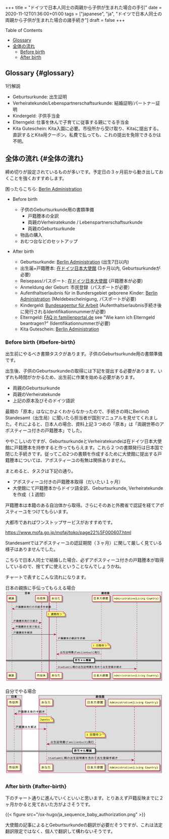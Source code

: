 +++
title = "ドイツで日本人同士の両親から子供が生まれた場合の手引"
date = 2020-11-12T01:36:00+01:00
tags = ["japanese", "ja", "ドイツで日本人同士の両親から子供が生まれた場合の諸手続き"]
draft = false
+++

<div class="ox-hugo-toc toc">
<div></div>

<div class="heading">Table of Contents</div>

- [Glossary](#glossary)
- [全体の流れ](#全体の流れ)
    - [Before birth](#before-birth)
    - [After birth](#after-birth)

</div>
<!--endtoc-->


## Glossary {#glossary}

1行解説

-   Geburtsurkunde: 出生証明
-   Verheiratekunde/Lebenspartnerschaftsurkunde: 結婚証明/パートナー証明
-   Kindergeld: 子供手当金
-   Elterngeld: 仕事を休んで子育てに従事する親にでる手当金
-   Kita Guteschein: Kita入園に必要。市役所から受け取り、Kitaに提出する。直訳するとKita用クーポン。私費で払っても、これの提出を免除できるかは不明。


## 全体の流れ {#全体の流れ}

締め切りが設定されているものが多いです。予定日の３ヶ月前から動き出しておくことを強くおすすめします。

困ったらこちら: [Berlin Administration](https://www.berlin.de/ba-friedrichshain-kreuzberg/politik-und-verwaltung/aemter/amt-fuer-buergerdienste/standesamt/artikel.162483.php)

-   Before birth
    -   子供のGeburtsurkunde用の書類準備
        -   戸籍謄本の全訳
        -   両親のVerheiratekunde / Lebenspartnerschaftsurkunde
        -   両親のGeburtsurkunde
    -   物品の購入
    -   おむつ台などのセットアップ

-   After birth
    -   Geburtsurkunde: [Berlin Administration](https://service.berlin.de/dienstleistung/318960/) (出生7日以内)
    -   出生届+戸籍謄本: [在ドイツ日本大使館](https://www.de.emb-japan.go.jp/nihongo/konsular/003koseki.html#03shussei) (3ヶ月以内, Geburtsurkundeが必要)
    -   Reisepass/パスポート: [在ドイツ日本大使館](https://www.de.emb-japan.go.jp/nihongo/konsular/002pass.html#01shinki) (戸籍謄本が必要)
    -   Anmeldung der Geburt: 市民登録（パスポートが必要）
    -   Aufenthaltserlaubnis für in Bundersgebiet geborene Kinder: [Berlin Administration](https://service.berlin.de/dienstleistung/324269/) (Meldebescheinigung, パスポートが必要)
    -   Kindergeld: [Bundesagentur für Arbeit](https://www.arbeitsagentur.de/familie-und-kinder/infos-rund-um-kindergeld) (Aufenthaltserlaubnis手続き後に発行されるIdentifikationnummerが必要)
    -   Elterngeld: [FAQ in familienportal.de](https://familienportal.de/familienportal/familienleistungen/elterngeld/faq) see "Wie kann ich Elterngeld beantragen?" (Identifikationnummerが必要)
    -   Kita Guteschein: [Berlin Administration](https://service.berlin.de/dienstleistung/324873/)


### Before birth {#before-birth}

出生前にやるべき書類タスクがあります。子供のGeburtsurkunde用の書類準備です。

出生後、子供のGeburtsurkundeの取得には下記を提出する必要があります。いずれも時間がかかるため、出生前に作業を始める必要があります。

-   両親のGeburtsurkunde
-   両親のVerheiratekunde
-   上記の原本及びそのドイツ語訳

最期の「原本」はなにかよくわからなかったので、手続きの時にBerlinのStandesamt（出生局）に聞いたら担当者が国別マニュアルを見せてくれました。それによると、日本人の場合、資料上記３つめの「原本」は「両親世帯のアポスティーユ付きの戸籍謄本」でした。

ややこしいのですが、GeburtsurkundeとVerheiratekundeは在ドイツ日本大使館に戸籍謄本を持参すると作ってもらえます。これら２つの書類発行は日本国で閉じた手続きです。従ってこの2つの書類を作成するために大使館に提出する戸籍謄本については、アポスティーユの有無は関係ありません。

まとめると、タスクは下記の通り。

-   アポスティーユ付きの戸籍謄本取得（だいたい１ヶ月）
-   大使館にて戸籍謄本からドイツ語全訳、Geburtsurkunde, Verheiratekundeを作成（１週間）

戸籍謄本は本籍のある自治体から取得。さらにそのあと外務省で認証を経てアポスティーユをつけてもらいます。

大都市であればワンストップサービスがおすすめです。

<https://www.mofa.go.jp/mofaj/toko/page22%5F000607.html>

Standesamtではアポスティーユの認証期間（３ヶ月）に関して厳しく見ている様子はありませんでした。

こちらで日本人同士で結婚した場合、必ずアポスティーユ付きの戸籍謄本が取得しているので、捨てずに使えということなんでしょうかね。

チャートで表すとこんな流れになります。

日本の親族に手伝ってもらえる場合
![](/ox-hugo/ja_sequence_with_family.png)

自分でやる場合
![](/ox-hugo/ja_sequence_self.png)


### After birth {#after-birth}

下のチャート通りに進んでいくといいと思います。とりあえず戸籍反映までに２ヶ月かかると見ておいた方がよさそうです。

{{< figure src="/ox-hugo/ja_sequence_baby_authorization.png" >}}

大使館の記事によるとGeburtsurkundeの翻訳が必要だそうですが、これは法定翻訳限定ではなく、個人で翻訳して構わないそうです。
